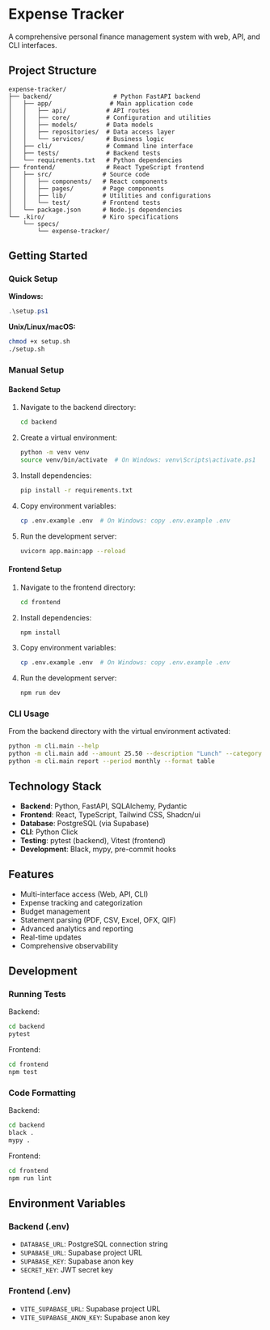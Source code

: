 # Expense Tracker

A comprehensive personal finance management system with web, API, and CLI interfaces.

## Project Structure

```
expense-tracker/
├── backend/                 # Python FastAPI backend
│   ├── app/                # Main application code
│   │   ├── api/           # API routes
│   │   ├── core/          # Configuration and utilities
│   │   ├── models/        # Data models
│   │   ├── repositories/  # Data access layer
│   │   └── services/      # Business logic
│   ├── cli/               # Command line interface
│   ├── tests/             # Backend tests
│   └── requirements.txt   # Python dependencies
├── frontend/              # React TypeScript frontend
│   ├── src/              # Source code
│   │   ├── components/   # React components
│   │   ├── pages/        # Page components
│   │   ├── lib/          # Utilities and configurations
│   │   └── test/         # Frontend tests
│   └── package.json      # Node.js dependencies
└── .kiro/                # Kiro specifications
    └── specs/
        └── expense-tracker/
```

## Getting Started

### Quick Setup

**Windows:**
```powershell
.\setup.ps1
```

**Unix/Linux/macOS:**
```bash
chmod +x setup.sh
./setup.sh
```

### Manual Setup

#### Backend Setup

1. Navigate to the backend directory:
   ```bash
   cd backend
   ```

2. Create a virtual environment:
   ```bash
   python -m venv venv
   source venv/bin/activate  # On Windows: venv\Scripts\activate.ps1
   ```

3. Install dependencies:
   ```bash
   pip install -r requirements.txt
   ```

4. Copy environment variables:
   ```bash
   cp .env.example .env  # On Windows: copy .env.example .env
   ```

5. Run the development server:
   ```bash
   uvicorn app.main:app --reload
   ```

#### Frontend Setup

1. Navigate to the frontend directory:
   ```bash
   cd frontend
   ```

2. Install dependencies:
   ```bash
   npm install
   ```

3. Copy environment variables:
   ```bash
   cp .env.example .env  # On Windows: copy .env.example .env
   ```

4. Run the development server:
   ```bash
   npm run dev
   ```

### CLI Usage

From the backend directory with the virtual environment activated:

```bash
python -m cli.main --help
python -m cli.main add --amount 25.50 --description "Lunch" --category "Food"
python -m cli.main report --period monthly --format table
```

## Technology Stack

- **Backend**: Python, FastAPI, SQLAlchemy, Pydantic
- **Frontend**: React, TypeScript, Tailwind CSS, Shadcn/ui
- **Database**: PostgreSQL (via Supabase)
- **CLI**: Python Click
- **Testing**: pytest (backend), Vitest (frontend)
- **Development**: Black, mypy, pre-commit hooks

## Features

- Multi-interface access (Web, API, CLI)
- Expense tracking and categorization
- Budget management
- Statement parsing (PDF, CSV, Excel, OFX, QIF)
- Advanced analytics and reporting
- Real-time updates
- Comprehensive observability

## Development

### Running Tests

Backend:
```bash
cd backend
pytest
```

Frontend:
```bash
cd frontend
npm test
```

### Code Formatting

Backend:
```bash
cd backend
black .
mypy .
```

Frontend:
```bash
cd frontend
npm run lint
```

## Environment Variables

### Backend (.env)
- `DATABASE_URL`: PostgreSQL connection string
- `SUPABASE_URL`: Supabase project URL
- `SUPABASE_KEY`: Supabase anon key
- `SECRET_KEY`: JWT secret key

### Frontend (.env)
- `VITE_SUPABASE_URL`: Supabase project URL
- `VITE_SUPABASE_ANON_KEY`: Supabase anon key